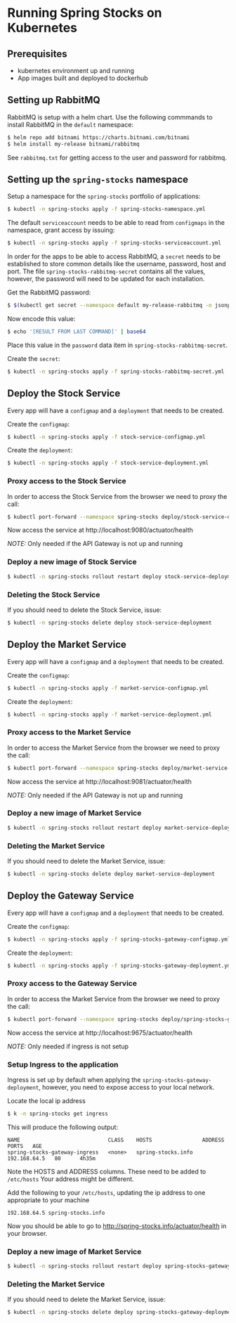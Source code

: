 # Running Spring Stocks on Kubernetes

## Prerequisites
* kubernetes environment up and running
* App images built and deployed to dockerhub

## Setting up RabbitMQ
RabbitMQ is setup with a helm chart. Use the following commmands to install RabbitMQ in the `default` namespace:

```bash
$ helm repo add bitnami https://charts.bitnami.com/bitnami
$ helm install my-release bitnami/rabbitmq
```

See `rabbitmq.txt` for getting access to the user and password for rabbitmq.

## Setting up the `spring-stocks` namespace
Setup a namespace for the `spring-stocks` portfolio of applications:

```bash
$ kubectl -n spring-stocks apply -f spring-stocks-namespace.yml
```

The default `serviceaccount` needs to be able to read from `configmaps` in the namespace, grant access by issuing:

```bash
$ kubectl -n spring-stocks apply -f spring-stocks-serviceaccount.yml
```

In order for the apps to be able to access RabbitMQ, a `secret` needs to be established to store common details like
the username, password, host and port. The file `spring-stocks-rabbitmq-secret` contains all the values, however, the 
password will need to be updated for each installation.

Get the RabbitMQ password:
```bash
$ $(kubectl get secret --namespace default my-release-rabbitmq -o jsonpath="{.data.rabbitmq-erlang-cookie}" | base64 --decode)
```

Now encode this value:
```bash
$ echo '[RESULT FROM LAST COMMAND]' | base64
```

Place this value in the `password` data item in `spring-stocks-rabbitmq-secret`.

Create the `secret`:
```bash
$ kubectl -n spring-stocks apply -f spring-stocks-rabbitmq-secret.yml
```

## Deploy the Stock Service
Every app will have a `configmap` and a `deployment` that needs to be created.

Create the `configmap`:
```bash
$ kubectl -n spring-stocks apply -f stock-service-configmap.yml
```

Create the `deployment`:
```bash
$ kubectl -n spring-stocks apply -f stock-service-deployment.yml
```

### Proxy access to the Stock Service
In order to access the Stock Service from the browser we need to proxy the call:
```bash
$ kubectl port-forward --namespace spring-stocks deploy/stock-service-deployment 9080:8080
```

Now access the service at http://localhost:9080/actuator/health

_NOTE:_ Only needed if the API Gateway is not up and running

### Deploy a new image of Stock Service

```bash
$ kubectl -n spring-stocks rollout restart deploy stock-service-deployment
```

### Deleting the Stock Service
If you should need to delete the Stock Service, issue:
```bash
$ kubectl -n spring-stocks delete deploy stock-service-deployment
```

## Deploy the Market Service
Every app will have a `configmap` and a `deployment` that needs to be created.

Create the `configmap`:
```bash
$ kubectl -n spring-stocks apply -f market-service-configmap.yml
```

Create the `deployment`:
```bash
$ kubectl -n spring-stocks apply -f market-service-deployment.yml
```

### Proxy access to the Market Service
In order to access the Market Service from the browser we need to proxy the call:
```bash
$ kubectl port-forward --namespace spring-stocks deploy/market-service-deployment 9081:8080
```
Now access the service at http://localhost:9081/actuator/health

_NOTE:_ Only needed if the API Gateway is not up and running

### Deploy a new image of Market Service

```bash
$ kubectl -n spring-stocks rollout restart deploy market-service-deployment
```

### Deleting the Market Service
If you should need to delete the Market Service, issue:
```bash
$ kubectl -n spring-stocks delete deploy market-service-deployment
```

## Deploy the Gateway Service
Every app will have a `configmap` and a `deployment` that needs to be created.

Create the `configmap`:
```bash
$ kubectl -n spring-stocks apply -f spring-stocks-gateway-configmap.yml
```

Create the `deployment`:
```bash
$ kubectl -n spring-stocks apply -f spring-stocks-gateway-deployment.yml
```

### Proxy access to the Gateway Service
In order to access the Market Service from the browser we need to proxy the call:
```bash
$ kubectl port-forward --namespace spring-stocks deploy/spring-stocks-gateway-deployment 9675:8080
```
Now access the service at http://localhost:9675/actuator/health

_NOTE:_ Only needed if ingress is not setup

### Setup Ingress to the application
Ingress is set up by default when applying the `spring-stocks-gateway-deployment`, however, you need to expose
access to your local network.

Locate the local ip address
```bash
$ k -n spring-stocks get ingress
```

This will produce the following output:
```
NAME                            CLASS    HOSTS                ADDRESS        PORTS   AGE
spring-stocks-gateway-ingress   <none>   spring-stocks.info   192.168.64.5   80      4h35m
```

Note the HOSTS and ADDRESS columns. These need to be added to `/etc/hosts`
Your address might be different.

Add the following to your `/etc/hosts`, updating the ip address to one appropriate to your machine
```
192.168.64.5 spring-stocks.info
```

Now you should be able to go to http://spring-stocks.info/actuator/health in your browser.

### Deploy a new image of Market Service

```bash
$ kubectl -n spring-stocks rollout restart deploy spring-stocks-gateway-deployment
```

### Deleting the Market Service
If you should need to delete the Market Service, issue:
```bash
$ kubectl -n spring-stocks delete deploy spring-stocks-gateway-deployment
```
